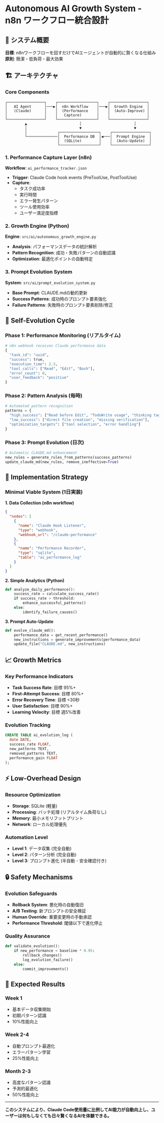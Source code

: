 # Autonomous AI Growth System - n8n ワークフロー統合設計

## 🎯 システム概要

**目標**: n8nワークフローを回すだけでAIエージェントが自動的に賢くなる仕組み
**原則**: 簡潔・低負荷・最大効果

## 🏗️ アーキテクチャ

### Core Components

```
┌─────────────────┐    ┌──────────────────┐    ┌─────────────────┐
│   AI Agent      │───▶│  n8n Workflow    │───▶│  Growth Engine  │
│   (Claude)      │    │  (Performance    │    │  (Auto-Improve) │
│                 │    │   Capture)       │    │                 │
└─────────────────┘    └──────────────────┘    └─────────────────┘
         ▲                        │                        │
         │                        ▼                        ▼
         │              ┌──────────────────┐    ┌─────────────────┐
         └──────────────│  Performance DB  │◀───│  Prompt Engine  │
                        │  (SQLite)        │    │  (Auto-Update)  │
                        └──────────────────┘    └─────────────────┘
```

### 1. Performance Capture Layer (n8n)

**Workflow**: `ai_performance_tracker.json`
- **Trigger**: Claude Code hook events (PreToolUse, PostToolUse)
- **Capture**: 
  - タスク成功率
  - 実行時間
  - エラー発生パターン
  - ツール使用効率
  - ユーザー満足度指標

### 2. Growth Engine (Python)

**Engine**: `src/ai/autonomous_growth_engine.py`
- **Analysis**: パフォーマンスデータの統計解析
- **Pattern Recognition**: 成功・失敗パターンの自動認識
- **Optimization**: 最適化ポイントの自動特定

### 3. Prompt Evolution System

**System**: `src/ai/prompt_evolution_system.py`
- **Base Prompt**: CLAUDE.mdの動的更新
- **Success Patterns**: 成功時のプロンプト要素強化
- **Failure Patterns**: 失敗時のプロンプト要素削除/修正

## 🔄 Self-Evolution Cycle

### Phase 1: Performance Monitoring (リアルタイム)
```python
# n8n webhook receives Claude performance data
{
  "task_id": "uuid",
  "success": true,
  "execution_time": 2.3,
  "tool_calls": ["Read", "Edit", "Bash"],
  "error_count": 0,
  "user_feedback": "positive"
}
```

### Phase 2: Pattern Analysis (毎時)
```python
# Automated pattern recognition
patterns = {
  "high_success": ["Read before Edit", "TodoWrite usage", "thinking tags"],
  "low_success": ["direct file creation", "missing verification"],
  "optimization_targets": ["tool selection", "error handling"]
}
```

### Phase 3: Prompt Evolution (日次)
```python
# Automatic CLAUDE.md enhancement
new_rules = generate_rules_from_patterns(success_patterns)
update_claude_md(new_rules, remove_ineffective=True)
```

## 🚀 Implementation Strategy

### Minimal Viable System (1日実装)

**1. Data Collection (n8n workflow)**
```json
{
  "nodes": [
    {
      "name": "Claude Hook Listener",
      "type": "webhook",
      "webhook_url": "/claude-performance"
    },
    {
      "name": "Performance Recorder", 
      "type": "sqlite",
      "table": "ai_performance_log"
    }
  ]
}
```

**2. Simple Analytics (Python)**
```python
def analyze_daily_performance():
    success_rate = calculate_success_rate()
    if success_rate > threshold:
        enhance_successful_patterns()
    else:
        identify_failure_causes()
```

**3. Prompt Auto-Update**
```python
def evolve_claude_md():
    performance_data = get_recent_performance()
    new_instructions = generate_improvements(performance_data)
    update_file("CLAUDE.md", new_instructions)
```

## 📈 Growth Metrics

### Key Performance Indicators
- **Task Success Rate**: 目標 95%+
- **First-Attempt Success**: 目標 80%+
- **Error Recovery Time**: 目標 <30秒
- **User Satisfaction**: 目標 90%+
- **Learning Velocity**: 目標 週5%改善

### Evolution Tracking
```sql
CREATE TABLE ai_evolution_log (
  date DATE,
  success_rate FLOAT,
  new_patterns TEXT,
  removed_patterns TEXT,
  performance_gain FLOAT
);
```

## ⚡ Low-Overhead Design

### Resource Optimization
- **Storage**: SQLite (軽量)
- **Processing**: バッチ処理 (リアルタイム負荷なし)
- **Memory**: 最小メモリフットプリント
- **Network**: ローカル処理優先

### Automation Level
- **Level 1**: データ収集 (完全自動)
- **Level 2**: パターン分析 (完全自動)
- **Level 3**: プロンプト進化 (半自動 - 安全確認付き)

## 🔒 Safety Mechanisms

### Evolution Safeguards
- **Rollback System**: 悪化時の自動復旧
- **A/B Testing**: 新プロンプトの安全検証
- **Human Override**: 重要変更時の手動承認
- **Performance Threshold**: 閾値以下で進化停止

### Quality Assurance
```python
def validate_evolution():
    if new_performance < baseline * 0.95:
        rollback_changes()
        log_evolution_failure()
    else:
        commit_improvements()
```

## 🎯 Expected Results

### Week 1
- 基本データ収集開始
- 初期パターン認識
- 10%性能向上

### Week 2-4
- 自動プロンプト最適化
- エラーパターン学習
- 25%性能向上

### Month 2-3
- 高度なパターン認識
- 予測的最適化
- 50%性能向上

---

**このシステムにより、Claude Code使用量に比例してAI能力が自動向上し、ユーザーは何もしなくても日々賢くなるAIを体験できる。**